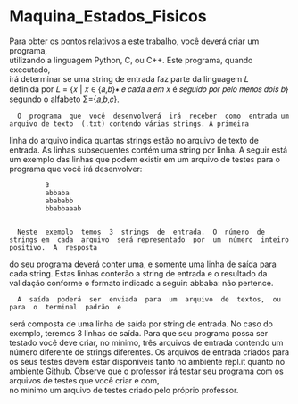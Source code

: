# Maquina_Estados_Fisicos

      
Para  obter  os  pontos  relativos  a  este  trabalho,  você  deverá  criar  um  programa,  
utilizando  a linguagem  Python, C, ou C++.  Este  programa,  quando  executado,  
irá  determinar  se  uma  string de entrada  faz  parte  da  linguagem  𝐿  
definida  por  𝐿 = {𝑥 | 𝑥 ∈  {𝑎,𝑏}∗ 𝑒 𝑐𝑎𝑑𝑎 𝑎 𝑒𝑚 𝑥 é 𝑠𝑒𝑔𝑢𝑖𝑑𝑜 𝑝𝑜𝑟 𝑝𝑒𝑙𝑜 𝑚𝑒𝑛𝑜𝑠 𝑑𝑜𝑖𝑠 𝑏} segundo o alfabeto  Σ={𝑎,𝑏,𝑐}. 


      O  programa  que  você  desenvolverá  irá  receber  como  entrada um arquivo de texto  (.txt) contendo várias strings. A primeira 
linha do arquivo indica quantas strings estão no arquivo de texto de entrada. As linhas subsequentes contém uma string por linha.  A seguir 
está um exemplo das linhas que podem existir em um arquivo de testes para o programa que você irá desenvolver: 


             3 
             abbaba 
             abababb 
             bbabbaaab 
             
             
      Neste  exemplo  temos  3  strings  de  entrada.  O  número  de  strings em  cada  arquivo  será representado  por  um  número  inteiro  positivo.  A  resposta
do  seu  programa  deverá  conter  uma, e somente uma linha de saída para cada string. Estas linhas 
conterão a string de entrada e o resultado da validação conforme o formato indicado a seguir: 
      abbaba: não pertence. 
      
      
      A  saída  poderá  ser  enviada  para  um  arquivo  de  textos,  ou  para  o  terminal  padrão  e  
será composta de uma linha de saída por string de entrada. No caso do exemplo, teremos 3 linhas de saída. Para que 
seu programa possa ser testado você deve criar, no mínimo, três arquivos de entrada contendo um número diferente de strings diferentes. Os arquivos 
de entrada criados para os seus testes devem estar disponíveis tanto no ambiente repl.it quanto no ambiente Github. Observe que 
o professor irá  testar  seu  programa  com  os  arquivos  de  testes  que  você  criar  e  com,  
no  mínimo  um  arquivo  de testes criado pelo próprio professor.
